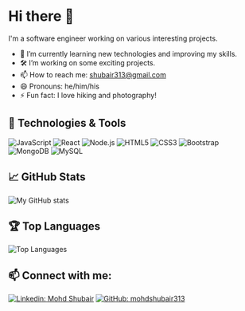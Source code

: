 # Hi there 👋

I'm a software engineer working on various interesting projects.

- 🌱 I’m currently learning new technologies and improving my skills.
- 🛠️ I’m working on some exciting projects.
- 📫 How to reach me: shubair313@gmail.com
- 😄 Pronouns: he/him/his
- ⚡ Fun fact: I love hiking and photography!

## 🔧 Technologies & Tools

![JavaScript](https://img.shields.io/badge/-JavaScript-black?style=flat-square&logo=javascript)
![React](https://img.shields.io/badge/-React-black?style=flat-square&logo=react)
![Node.js](https://img.shields.io/badge/-Node.js-black?style=flat-square&logo=node.js)
![HTML5](https://img.shields.io/badge/-HTML5-black?style=flat-square&logo=html5)
![CSS3](https://img.shields.io/badge/-CSS3-black?style=flat-square&logo=css3)
![Bootstrap](https://img.shields.io/badge/Bootstrap-563D7C?style=for-the-badge&logo=bootstrap&logoColor=white)
![MongoDB](https://img.shields.io/badge/MongoDB-47A248?style=for-the-badge&logo=mongodb&logoColor=white)
![MySQL](https://img.shields.io/badge/MySQL-4479A1?style=for-the-badge&logo=mysql&logoColor=white)

## 📈 GitHub Stats

![My GitHub stats](https://github-readme-stats.vercel.app/api?username=mohdshubair313&show_icons=true&theme=radical)

## 🏆 Top Languages

![Top Languages](https://github-readme-stats.vercel.app/api/top-langs/?username=mohdshubair313&layout=compact&theme=radical)
## 📫 Connect with me:

[![Linkedin: Mohd Shubair](https://img.shields.io/badge/-Mohd_Shubair-blue?style=flat-square&logo=Linkedin&logoColor=white&link=https://www.linkedin.com/in/mohd-shubair-b1a454250/)](https://www.linkedin.com/in/mohd-shubair-b1a454250/)
[![GitHub: mohdshubair313](https://img.shields.io/github/followers/mohdshubair313?label=follow&style=social)](https://github.com/mohdshubair313)

